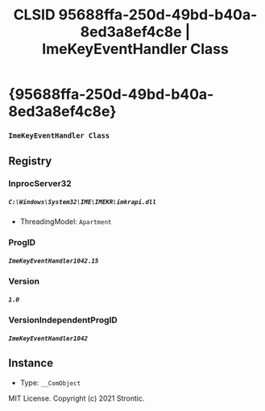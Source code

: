 ﻿---
title: "CLSID 95688ffa-250d-49bd-b40a-8ed3a8ef4c8e | ImeKeyEventHandler Class"
excerpt: What is COM-Object CLSID 95688ffa-250d-49bd-b40a-8ed3a8ef4c8e?
---

# {95688ffa-250d-49bd-b40a-8ed3a8ef4c8e}

### `ImeKeyEventHandler Class`

## Registry


### InprocServer32

##### `C:\Windows\System32\IME\IMEKR\imkrapi.dll`
* ThreadingModel: `Apartment`

### ProgID

##### `ImeKeyEventHandler1042.15`

### Version

##### `1.0`

### VersionIndependentProgID

##### `ImeKeyEventHandler1042`

## Instance

* Type: `__ComObject`

MIT License. Copyright (c) 2021 Strontic.


